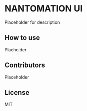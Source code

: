 # NANTOMATION UI

Placeholder for description

## How to use

Placholder

## Contributors

Placeholder

## License

MIT